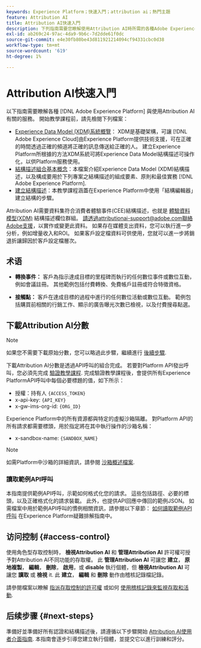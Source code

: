 ```yaml
---
keywords: Experience Platform；快速入門；attribution ai；熱門主題
feature: Attribution AI
title: Attribution AI快速入門
description: 下列指南需要您瞭解使用Attribution AI時所需的各種Adobe Experience Platform服務。 開始教學課程之前，請先檢閱下列檔案。
exl-id: ab269c24-97ac-4da9-9b6c-7d2dde61f0dc
source-git-commit: e4e30fb80be43d811921214094cf94331cbc0d38
workflow-type: tm+mt
source-wordcount: '619'
ht-degree: 1%

---
```


# Attribution AI快速入門

以下指南需要瞭解各種 [!DNL Adobe Experience Platform] 與使用Attribution AI有關的服務。 開始教學課程前，請先檢閱下列檔案：

- [Experience Data Model (XDM)系統概覽](../../xdm/home.md)： XDM是基礎架構，可讓 [!DNL Adobe Experience Cloud]由Experience Platform提供技術支援，可在正確的時間透過正確的頻道將正確的訊息傳送給正確的人。 建立Experience Platform所根據的方法XDM系統可將Experience Data Model結構描述可操作化，以供Platform服務使用。
- [結構描述組合基本概念](../../xdm/schema/composition.md)：本檔案介紹Experience Data Model (XDM)結構描述，以及構成要用於下列專案之結構描述的組成要素、原則和最佳實務 [!DNL Adobe Experience Platform].
- [建立結構描述](../../xdm/tutorials/create-schema-ui.md)：本教學課程涵蓋在Experience Platform中使用「結構編輯器」建立結構的步驟。

Attribution AI需要資料集符合消費者體驗事件(CEE)結構描述，也就是 [體驗資料模型(XDM)](../../xdm/home.md) 結構描述欄位群組。 請透過attributionai-support@adobe.com聯絡Adobe支援，以實作或變更此資料。 如果存在媒體支出資料，您可以執行進一步分析，例如增量收入和ROI。 如果客戶設定檔資料可供使用，您就可以進一步將銷退折讓歸因於客戶設定檔層次。

## 术语

- **轉換事件：** 客戶為指示達成目標的里程碑而執行的任何數位事件或數位互動，例如會議註冊。 其他範例包括付費轉換、免費帳戶註冊或符合特徵資格。

- **接觸點：** 客戶在達成目標的過程中進行的任何數位活動或數位互動。 範例包括購買前相關的行銷工作、顯示的廣告曝光次數已檢視，以及付費搜尋點選。

## 下載Attribution AI分數

>[!NOTE]
>
>如果您不需要下載原始分數，您可以略過此步驟，繼續進行 [後續步驟](#next-steps).

下載Attribution AI分數是透過API呼叫的組合完成。 若要對Platform API發出呼叫，您必須先完成 [驗證教學課程](https://www.adobe.com/go/platform-api-authentication-en). 完成驗證教學課程後，會提供所有Experience PlatformAPI呼叫中每個必要標題的值，如下所示：

- 授權：持有人 `{ACCESS_TOKEN}`
- x-api-key: `{API_KEY}`
- x-gw-ims-org-id: `{ORG_ID}`

Experience Platform中的所有資源都與特定的虛擬沙箱隔離。 對Platform API的所有請求都需要標頭，用於指定將在其中執行操作的沙箱名稱：

- x-sandbox-name: `{SANDBOX_NAME}`

>[!NOTE]
>
>如需Platform中沙箱的詳細資訊，請參閱 [沙箱概述檔案](../../sandboxes/home.md).

### 讀取範例API呼叫

本指南提供範例API呼叫，示範如何格式化您的請求。 這些包括路徑、必要的標頭，以及正確格式化的請求裝載。 此外，也提供API回應中傳回的範例JSON。 如需檔案中用於範例API呼叫的慣例相關資訊，請參閱以下章節： [如何讀取範例API呼叫](../../landing/troubleshooting.md) 在Experience Platform疑難排解指南中。

## 访问控制 {#access-control}

使用角色型存取控制時， **檢視Attribution AI** 和 **管理Attribution AI** 許可權可授予對Attribution AI不同功能的存取權。 此 **管理Attribution AI** 可讓您 **建立**， **原地複製**， **編輯**， **刪除**， **啟用**，或 **disable** 執行個體，但 **檢視Attribution AI** 可讓您 **讀取** 或 **檢視** it. 此 **建立**， **編輯** 和 **刪除** 動作由稽核記錄檔記錄。

請參閱檔案以瞭解 [指派存取控制的許可權](../../../help/access-control/home.md) 或如何 [使用稽核記錄來監視存取和活動](../../../help/landing/governance-privacy-security/audit-logs/overview.md).

## 后续步骤 {#next-steps}

準備好並準備好所有認證和結構描述後，請遵循以下步驟開始 [Attribution AI使用者介面指南](./user-guide.md). 本指南會逐步引導您建立執行個體，並提交它以進行訓練和評分。
